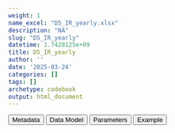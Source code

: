```yaml
---
weight: 1
name_excel: "D5_IR_yearly.xlsx"
description: "NA"
slug: "D5_IR_yearly"
datetime: 1.7428125e+09
title: D5_IR_yearly
author: ''
date: '2025-03-24'
categories: []
tags: []
archetype: codebook
output: html_document
---
```


<script src="/rmarkdown-libs/core-js/shim.min.js"></script>
<script src="/rmarkdown-libs/react/react.min.js"></script>
<script src="/rmarkdown-libs/react/react-dom.min.js"></script>
<script src="/rmarkdown-libs/reactwidget/react-tools.js"></script>
<script src="/rmarkdown-libs/htmlwidgets/htmlwidgets.js"></script>
<link href="/rmarkdown-libs/reactable/reactable.css" rel="stylesheet" />
<script src="/rmarkdown-libs/reactable-binding/reactable.js"></script>
<div class="tab">
<button class="tablinks" onclick="openCity(event, &#39;Metadata&#39;)" id="defaultOpen">Metadata</button>
<button class="tablinks" onclick="openCity(event, &#39;Data Model&#39;)">Data Model</button>
<button class="tablinks" onclick="openCity(event, &#39;Parameters&#39;)">Parameters</button>
<button class="tablinks" onclick="openCity(event, &#39;Example&#39;)">Example</button>
</div>
<div id="Metadata" class="tabcontent">
<div id="htmlwidget-1" class="reactable html-widget" style="width:auto;height:600px;"></div>
<script type="application/json" data-for="htmlwidget-1">{"x":{"tag":{"name":"Reactable","attribs":{"data":{"medatata_name":["Name of the dataset","Content of the dataset","Unit of observation","Dataset where the list of UoOs is fully listed and with 1 record per UoO","How many observations per UoO","Variables capturing the UoO","Primary key","Parameters",null,null,null,null,null,null,null,null,null,null,null,null],"metadata_content":["D5_IR_yearly",null,null,null,"1",null,null,null,null,null,null,null,null,null,null,null,null,null,null,null]},"columns":[{"id":"medatata_name","name":"medatata_name","type":"character"},{"id":"metadata_content","name":"metadata_content","type":"character"}],"sortable":false,"searchable":true,"pagination":false,"highlight":true,"bordered":true,"striped":true,"style":{"maxWidth":1800},"height":"600px","dataKey":"0f21736e818404f64be47762e1b27d19"},"children":[]},"class":"reactR_markup"},"evals":[],"jsHooks":[]}</script>
</div>
<div id="Data Model" class="tabcontent">
<div id="htmlwidget-2" class="reactable html-widget" style="width:auto;height:600px;"></div>
<script type="application/json" data-for="htmlwidget-2">{"x":{"tag":{"name":"Reactable","attribs":{"data":{"Description":["sex","year","Ageband","Persontime","Persontime_event","event_b","IR_event","ub_event","lb_event",null,null,null,null,null,null,null,null,null,null,null],"Format":["sex at instance creation","calendar year","ageband","persontime in the study in this stratum (in days)","persontime for this event (in days)","occurrence of this event (in days)","incidence rate of this event","upper bound of the 95% CI for this event (ULM method)","lowper bound of the 95% CI for this event (ULM method)",null,null,null,null,null,null,null,null,null,null,null],"Vocabulary":["character","int",null,"int","int","int","float","float","float",null,null,null,null,null,null,null,null,null,null,null],"Parameters":["M\nF\nU\nO","2019\n2020\n…","0-4\n5-11\n12-17\n18-29\n30-39\n40-49\n50-59\n60-69\n79-79\n80+",null,null,null,null,null,null,null,null,null,null,null,null,null,null,null,null,null],"Notes and examples":[null,null,null,null,"event","event","event","event","event",null,null,null,null,null,null,null,null,null,null,null],"Source tables and variables":[null,null,null,null,null,null,null,null,null,null,null,null,null,null,null,null,null,null,null,null],"Retrieved":[null,null,null,null,null,null,null,null,null,null,null,null,null,null,null,null,null,null,null,null],"Calculated":[null,null,null,null,null,null,null,null,null,null,null,null,null,null,null,null,null,null,null,null],"Algorithm_id":[null,null,null,null,null,null,null,null,null,null,null,null,null,null,null,null,null,null,null,null],"Rule":[null,null,null,null,null,null,null,null,null,null,null,null,null,null,null,null,null,null,null,null]},"columns":[{"id":"Description","name":"Description","type":"character"},{"id":"Format","name":"Format","type":"character"},{"id":"Vocabulary","name":"Vocabulary","type":"character"},{"id":"Parameters","name":"Parameters","type":"character"},{"id":"Notes and examples","name":"Notes and examples","type":"character"},{"id":"Source tables and variables","name":"Source tables and variables","type":"logical"},{"id":"Retrieved","name":"Retrieved","type":"logical"},{"id":"Calculated","name":"Calculated","type":"logical"},{"id":"Algorithm_id","name":"Algorithm_id","type":"logical"},{"id":"Rule","name":"Rule","type":"logical"}],"sortable":false,"searchable":true,"pagination":false,"highlight":true,"bordered":true,"striped":true,"style":{"maxWidth":1800},"height":"600px","dataKey":"39799df015bf9d6e110b62cf2106970a"},"children":[]},"class":"reactR_markup"},"evals":[],"jsHooks":[]}</script>
</div>
<div id="Parameters" class="tabcontent">
<div id="htmlwidget-3" class="reactable html-widget" style="width:auto;height:600px;"></div>
<script type="application/json" data-for="htmlwidget-3">{"x":{"tag":{"name":"Reactable","attribs":{"data":{"parameter in the variable name":["event",null,null,null,null,null,null,null,null,null,null,null,null,null,null,null,null,null,null,null],"values":[null,null,null,null,null,null,null,null,null,null,null,null,null,null,null,null,null,null,null,null],"name of macro":[null,null,null,null,null,null,null,null,null,null,null,null,null,null,null,null,null,null,null,null],"assigned in":[null,null,null,null,null,null,null,null,null,null,null,null,null,null,null,null,null,null,null,null]},"columns":[{"id":"parameter in the variable name","name":"parameter in the variable name","type":"character"},{"id":"values","name":"values","type":"logical"},{"id":"name of macro","name":"name of macro","type":"logical"},{"id":"assigned in","name":"assigned in","type":"logical"}],"sortable":false,"searchable":true,"pagination":false,"highlight":true,"bordered":true,"striped":true,"style":{"maxWidth":1800},"height":"600px","dataKey":"1632247dd73171e3478306b2234a82ed"},"children":[]},"class":"reactR_markup"},"evals":[],"jsHooks":[]}</script>
</div>
<div id="Example" class="tabcontent">
<div id="htmlwidget-4" class="reactable html-widget" style="width:auto;height:600px;"></div>
<script type="application/json" data-for="htmlwidget-4">{"x":{"tag":{"name":"Reactable","attribs":{"data":{"sex":[null,null,null,null,null,null,null,null,null,null,null,null,null,null,null,null,null,null,null,null],"year":[null,null,null,null,null,null,null,null,null,null,null,null,null,null,null,null,null,null,null,null],"Ageband":[null,null,null,null,null,null,null,null,null,null,null,null,null,null,null,null,null,null,null,null],"Persontime":[null,null,null,null,null,null,null,null,null,null,null,null,null,null,null,null,null,null,null,null],"Persontime_event":[null,null,null,null,null,null,null,null,null,null,null,null,null,null,null,null,null,null,null,null],"event_b":[null,null,null,null,null,null,null,null,null,null,null,null,null,null,null,null,null,null,null,null],"IR_event":[null,null,null,null,null,null,null,null,null,null,null,null,null,null,null,null,null,null,null,null],"ub_event":[null,null,null,null,null,null,null,null,null,null,null,null,null,null,null,null,null,null,null,null],"lb_event":[null,null,null,null,null,null,null,null,null,null,null,null,null,null,null,null,null,null,null,null]},"columns":[{"id":"sex","name":"sex","type":"logical"},{"id":"year","name":"year","type":"logical"},{"id":"Ageband","name":"Ageband","type":"logical"},{"id":"Persontime","name":"Persontime","type":"logical"},{"id":"Persontime_event","name":"Persontime_event","type":"logical"},{"id":"event_b","name":"event_b","type":"logical"},{"id":"IR_event","name":"IR_event","type":"logical"},{"id":"ub_event","name":"ub_event","type":"logical"},{"id":"lb_event","name":"lb_event","type":"logical"}],"sortable":false,"searchable":true,"pagination":false,"highlight":true,"bordered":true,"striped":true,"style":{"maxWidth":1800},"height":"600px","dataKey":"1dacb2385d8a5e161434ee533f72dbe6"},"children":[]},"class":"reactR_markup"},"evals":[],"jsHooks":[]}</script>
</div>
